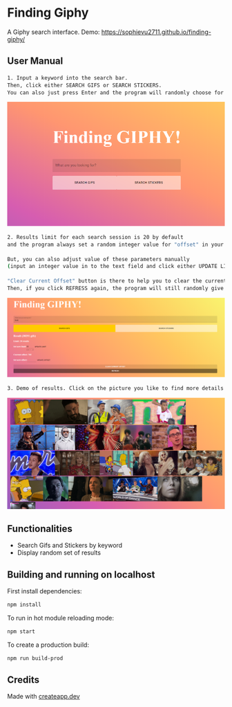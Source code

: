 # Finding Giphy

A Giphy search interface.
Demo: https://sophievu2711.github.io/finding-giphy/

## User Manual
```sh
1. Input a keyword into the search bar.
Then, click either SEARCH GIFS or SEARCH STICKERS. 
You can also just press Enter and the program will randomly choose for you :).
```
![first](https://raw.githubusercontent.com/sophievu2711/finding-giphy/master/src/assets/main.PNG)
```sh
2. Results limit for each search session is 20 by default 
and the program always set a random integer value for "offset" in your first search attempt.

But, you can also adjust value of these parameters manually 
(input an integer value in to the text field and click either UPDATE LIMIT/ UPDATE OFFSET).

"Clear Current Offset" button is there to help you to clear the current value of offset. 
Then, if you click REFRESS again, the program will still randomly give you an offset value.
```
![second](https://raw.githubusercontent.com/sophievu2711/finding-giphy/master/src/assets/adjust.PNG)
```sh
3. Demo of results. Click on the picture you like to find more details on GIPHY.
```
![third](https://raw.githubusercontent.com/sophievu2711/finding-giphy/master/src/assets/gif.PNG)

## Functionalities

- Search Gifs and Stickers by keyword
- Display random set of results 

## Building and running on localhost

First install dependencies:

```sh
npm install
```

To run in hot module reloading mode:

```sh
npm start
```

To create a production build:

```sh
npm run build-prod
```

## Credits

Made with [createapp.dev](https://createapp.dev/)

[1]: https://developers.giphy.com/dashboard/?create=true
[2]: https://www.npmjs.com/package/giphy
[3]: https://developer.mozilla.org/en-US/docs/Web/API/Fetch_API
